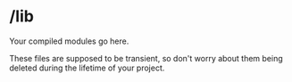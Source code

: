 # /lib
Your compiled modules go here.

These files are supposed to be transient,
so don't worry about them being deleted
during the lifetime of your project.
